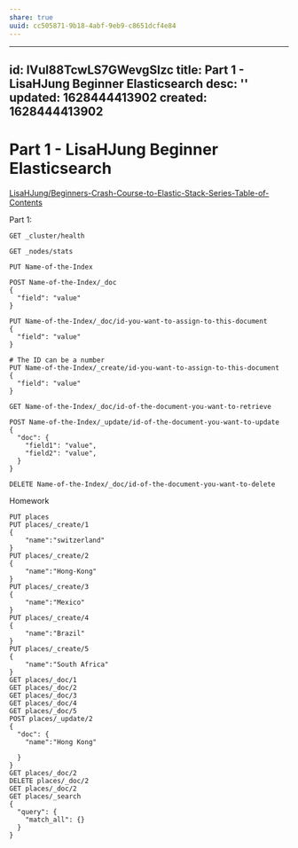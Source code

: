 ```yaml
---
share: true
uuid: cc505871-9b18-4abf-9eb9-c8651dcf4e84
---
```

---
id: lVul88TcwLS7GWevgSIzc
title: Part 1 - LisaHJung Beginner Elasticsearch
desc: ''
updated: 1628444413902
created: 1628444413902
---
# Part 1 - LisaHJung Beginner Elasticsearch 
[LisaHJung/Beginners-Crash-Course-to-Elastic-Stack-Series-Table-of-Contents](https://github.com/LisaHJung/Beginners-Crash-Course-to-Elastic-Stack-Series-Table-of-Contents)

Part 1:

    GET _cluster/health
    
    GET _nodes/stats
    
    PUT Name-of-the-Index
    
    POST Name-of-the-Index/_doc
    {
      "field": "value"
    }
    
    PUT Name-of-the-Index/_doc/id-you-want-to-assign-to-this-document
    {
      "field": "value"
    }
    
    # The ID can be a number
    PUT Name-of-the-Index/_create/id-you-want-to-assign-to-this-document
    {
      "field": "value"
    }
    
    GET Name-of-the-Index/_doc/id-of-the-document-you-want-to-retrieve
    
    POST Name-of-the-Index/_update/id-of-the-document-you-want-to-update
    {
      "doc": {
        "field1": "value",
        "field2": "value",
      }
    } 
    
    DELETE Name-of-the-Index/_doc/id-of-the-document-you-want-to-delete

Homework

    PUT places
    PUT places/_create/1
    {
        "name":"switzerland"
    }
    PUT places/_create/2
    {
        "name":"Hong-Kong"
    }
    PUT places/_create/3
    {
        "name":"Mexico"
    }
    PUT places/_create/4
    {
        "name":"Brazil"
    }
    PUT places/_create/5
    {
        "name":"South Africa"
    }
    GET places/_doc/1
    GET places/_doc/2
    GET places/_doc/3
    GET places/_doc/4
    GET places/_doc/5
    POST places/_update/2
    {
      "doc": {
        "name":"Hong Kong"
    
      }
    }
    GET places/_doc/2
    DELETE places/_doc/2
    GET places/_doc/2
    GET places/_search
    {
      "query": {
        "match_all": {}
      }
    }
